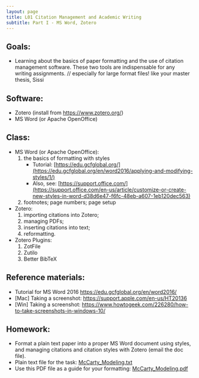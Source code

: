 ```yaml
---
layout: page
title: L01 Citation Management and Academic Writing
subtitle: Part I - MS Word, Zotero
---
```


## Goals:

* Learning about the basics of paper formatting and the use of citation management software. These two tools are indispensable for any writing assignments. // especially for large format files! like your master thesis, Sissi

## Software:

* Zotero (install from <https://www.zotero.org/>)
* MS Word (or Apache OpenOffice)

## Class:

* MS Word (or Apache OpenOffice):
	1. the basics of formatting with styles
		- Tutorial: [https://edu.gcfglobal.org/](https://edu.gcfglobal.org/en/word2016/applying-and-modifying-styles/1/)
		- Also, see: [https://support.office.com/](https://support.office.com/en-us/article/customize-or-create-new-styles-in-word-d38d6e47-f6fc-48eb-a607-1eb120dec563)
	2. footnotes; page numbers; page setup
* Zotero:
	1. importing citations into Zotero;
	2. managing PDFs;
	3. inserting citations into text;
	4. reformatting.
* Zotero Plugins:
	1. ZotFile
	2. Zutilo
	3. Better BibTeX


## Reference materials:

* Tutorial for MS Word 2016 <https://edu.gcfglobal.org/en/word2016/>
* [Mac] Taking a screenshot: <https://support.apple.com/en-us/HT20136>
* [Win] Taking a screenshot: <https://www.howtogeek.com/226280/how-to-take-screenshots-in-windows-10/>


## Homework:

* Format a plain text paper into a proper MS Word document using styles, and managing citations and citation styles with Zotero (email the doc file).
* Plain text file for the task: [McCarty_Modeling.txt](https://univie-tnt-2019.github.io/files/01/McCarty_Modeling.txt)
* Use this PDF file as a guide for your formatting: [McCarty_Modeling.pdf](https://univie-tnt-2019.github.io/files/01/McCarty_Modeling.pdf)
